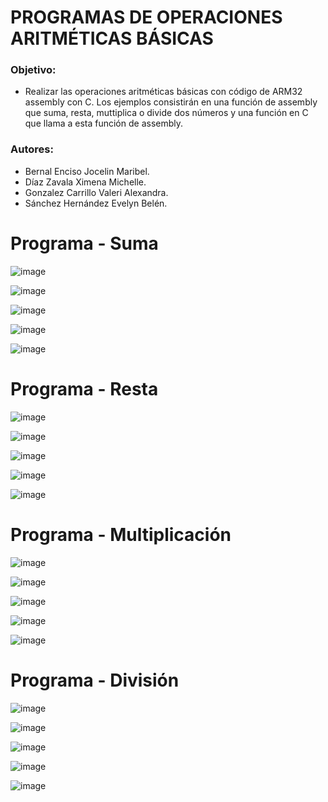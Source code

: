 # PROGRAMAS DE OPERACIONES ARITMÉTICAS BÁSICAS

### Objetivo:
- Realizar las operaciones aritméticas básicas con código de ARM32 assembly con C. Los ejemplos consistirán en una función de assembly que suma, resta, muttiplica o divide dos números y una función en C que llama a esta función de assembly.
  
### Autores:
  - Bernal Enciso Jocelin Maribel.
  - Díaz Zavala Ximena Michelle.
  - Gonzalez Carrillo Valeri Alexandra.
  - Sánchez Hernández Evelyn Belén.


# Programa - Suma

![image](https://github.com/tectijuana/24b3expot2arm32-orejitas-chismosas/assets/158230632/e52d4d44-aa73-4ef8-a8f8-58df97e4f3ad)

![image](https://github.com/tectijuana/24b3expot2arm32-orejitas-chismosas/assets/158230632/1323ec01-dd2b-4fb4-9746-c1b89eaf94d5)

![image](https://github.com/tectijuana/24b3expot2arm32-orejitas-chismosas/assets/158230632/c9929ffb-8820-4658-a0e0-6c5643ad388b)

![image](https://github.com/tectijuana/24b3expot2arm32-orejitas-chismosas/assets/158230632/e9c023ff-2b29-4396-ae4c-fdcd87f2a86d)

![image](https://github.com/tectijuana/24b3expot2arm32-orejitas-chismosas/assets/158230632/40ce7fee-b0e3-451d-8dac-d599321eb760)



# Programa - Resta

![image](https://github.com/tectijuana/24b3expot2arm32-orejitas-chismosas/assets/158230632/3c725be7-0d20-420a-a6c3-400d4d694dbb)

![image](https://github.com/tectijuana/24b3expot2arm32-orejitas-chismosas/assets/158230632/d8279446-40ec-4c67-bb66-41a3d2101eee)

![image](https://github.com/tectijuana/24b3expot2arm32-orejitas-chismosas/assets/158230632/5db1eab1-da2f-4615-aec6-fba51a0e785e)

![image](https://github.com/tectijuana/24b3expot2arm32-orejitas-chismosas/assets/158230632/cad440d0-6002-4534-a82a-bf03674822cb)

![image](https://github.com/tectijuana/24b3expot2arm32-orejitas-chismosas/assets/158230632/cdc1ed28-9d57-41b8-81d3-b1874b9ff74f)


# Programa - Multiplicación

![image](https://github.com/tectijuana/24b3expot2arm32-orejitas-chismosas/assets/158230632/254982d9-fb90-4a1c-9ac7-8ba02f87b81b)

![image](https://github.com/tectijuana/24b3expot2arm32-orejitas-chismosas/assets/158230632/0c6cc2c0-5f25-4d4a-bc75-314714625315)

![image](https://github.com/tectijuana/24b3expot2arm32-orejitas-chismosas/assets/158230632/122ee36a-8be7-42a7-bfed-a8fcc7b9c4eb)

![image](https://github.com/tectijuana/24b3expot2arm32-orejitas-chismosas/assets/158230632/1db20b9e-6e3e-4c55-b9e7-7a7c26bb6804)

![image](https://github.com/tectijuana/24b3expot2arm32-orejitas-chismosas/assets/158230632/43bf7fc0-fd9e-4f2e-b9d9-0c7685c1090d)


# Programa - División

![image](https://github.com/tectijuana/24b3expot2arm32-orejitas-chismosas/assets/158230632/0938b7a4-c159-4375-b6dc-add0415677c6)

![image](https://github.com/tectijuana/24b3expot2arm32-orejitas-chismosas/assets/158230632/6aa2b1d7-fcfc-4909-8536-f6b2d849641c)

![image](https://github.com/tectijuana/24b3expot2arm32-orejitas-chismosas/assets/158230632/d3c1833e-730a-4072-886d-59c31d3885bc)

![image](https://github.com/tectijuana/24b3expot2arm32-orejitas-chismosas/assets/158230632/a92ee186-c2e3-4813-aa26-9790cf44a966)

![image](https://github.com/tectijuana/24b3expot2arm32-orejitas-chismosas/assets/158230632/d671a330-8621-4764-a545-75aa6934404b)
